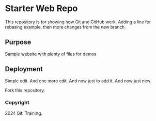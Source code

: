 # Starter Web Repo

This repository is for showing how Git and GitHub work. Adding a line for rebasing example, then more changes from the new branch.

## Purpose

Sample website with plenty of files for demos

## Deployment

Simple edit. And one more edit. And now just to add it. And now just new.

Fork this repository.

### Copyright

2024 Git. Training.